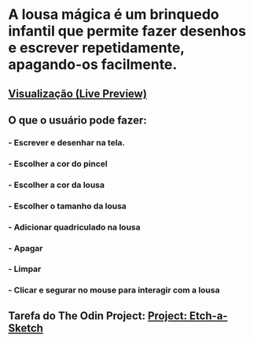 # A lousa mágica é um brinquedo infantil que permite fazer desenhos e escrever repetidamente, apagando-os facilmente.

## [Visualização (Live Preview)](https://nascimentomatheus1.github.io/odin-lousa-magica/)

## O que o usuário pode fazer:

### - Escrever e desenhar na tela.

### - Escolher a cor do pincel

### - Escolher a cor da lousa

### - Escolher o tamanho da lousa

### - Adicionar quadriculado na lousa

### - Apagar

### - Limpar

### - Clicar e segurar no mouse para interagir com a lousa

## Tarefa do The Odin Project: [Project: Etch-a-Sketch](https://www.theodinproject.com/lessons/foundations-etch-a-sketch)
